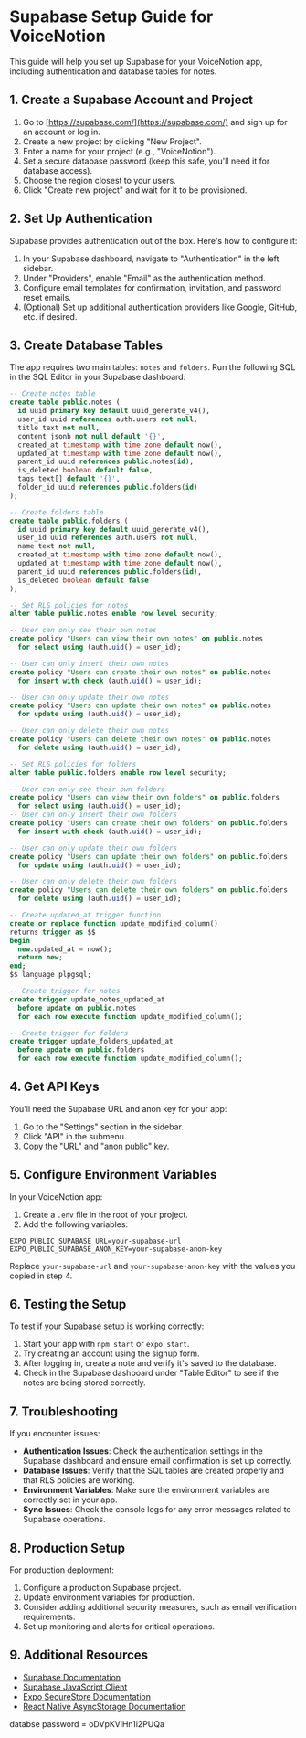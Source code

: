 # Supabase Setup Guide for VoiceNotion

This guide will help you set up Supabase for your VoiceNotion app, including authentication and database tables for notes.

## 1. Create a Supabase Account and Project

1. Go to [https://supabase.com/](https://supabase.com/) and sign up for an account or log in.
2. Create a new project by clicking "New Project".
3. Enter a name for your project (e.g., "VoiceNotion").
4. Set a secure database password (keep this safe, you'll need it for database access).
5. Choose the region closest to your users.
6. Click "Create new project" and wait for it to be provisioned.

## 2. Set Up Authentication

Supabase provides authentication out of the box. Here's how to configure it:

1. In your Supabase dashboard, navigate to "Authentication" in the left sidebar.
2. Under "Providers", enable "Email" as the authentication method.
3. Configure email templates for confirmation, invitation, and password reset emails.
4. (Optional) Set up additional authentication providers like Google, GitHub, etc. if desired.

## 3. Create Database Tables

The app requires two main tables: `notes` and `folders`. Run the following SQL in the SQL Editor in your Supabase dashboard:

```sql
-- Create notes table
create table public.notes (
  id uuid primary key default uuid_generate_v4(),
  user_id uuid references auth.users not null,
  title text not null,
  content jsonb not null default '{}',
  created_at timestamp with time zone default now(),
  updated_at timestamp with time zone default now(),
  parent_id uuid references public.notes(id),
  is_deleted boolean default false,
  tags text[] default '{}',
  folder_id uuid references public.folders(id)
);

-- Create folders table
create table public.folders (
  id uuid primary key default uuid_generate_v4(),
  user_id uuid references auth.users not null,
  name text not null,
  created_at timestamp with time zone default now(),
  updated_at timestamp with time zone default now(),
  parent_id uuid references public.folders(id),
  is_deleted boolean default false
);

-- Set RLS policies for notes
alter table public.notes enable row level security;

-- User can only see their own notes
create policy "Users can view their own notes" on public.notes
  for select using (auth.uid() = user_id);

-- User can only insert their own notes
create policy "Users can create their own notes" on public.notes
  for insert with check (auth.uid() = user_id);

-- User can only update their own notes
create policy "Users can update their own notes" on public.notes
  for update using (auth.uid() = user_id);

-- User can only delete their own notes
create policy "Users can delete their own notes" on public.notes
  for delete using (auth.uid() = user_id);

-- Set RLS policies for folders
alter table public.folders enable row level security;

-- User can only see their own folders
create policy "Users can view their own folders" on public.folders
  for select using (auth.uid() = user_id);
-- User can only insert their own folders
create policy "Users can create their own folders" on public.folders
  for insert with check (auth.uid() = user_id);

-- User can only update their own folders
create policy "Users can update their own folders" on public.folders
  for update using (auth.uid() = user_id);

-- User can only delete their own folders
create policy "Users can delete their own folders" on public.folders
  for delete using (auth.uid() = user_id);

-- Create updated_at trigger function
create or replace function update_modified_column()
returns trigger as $$
begin
  new.updated_at = now();
  return new;
end;
$$ language plpgsql;

-- Create trigger for notes
create trigger update_notes_updated_at
  before update on public.notes
  for each row execute function update_modified_column();

-- Create trigger for folders
create trigger update_folders_updated_at
  before update on public.folders
  for each row execute function update_modified_column();
```

## 4. Get API Keys

You'll need the Supabase URL and anon key for your app:

1. Go to the "Settings" section in the sidebar.
2. Click "API" in the submenu.
3. Copy the "URL" and "anon public" key.

## 5. Configure Environment Variables

In your VoiceNotion app:

1. Create a `.env` file in the root of your project.
2. Add the following variables:

```
EXPO_PUBLIC_SUPABASE_URL=your-supabase-url
EXPO_PUBLIC_SUPABASE_ANON_KEY=your-supabase-anon-key
```

Replace `your-supabase-url` and `your-supabase-anon-key` with the values you copied in step 4.

## 6. Testing the Setup

To test if your Supabase setup is working correctly:

1. Start your app with `npm start` or `expo start`.
2. Try creating an account using the signup form.
3. After logging in, create a note and verify it's saved to the database.
4. Check in the Supabase dashboard under "Table Editor" to see if the notes are being stored correctly.

## 7. Troubleshooting

If you encounter issues:

- **Authentication Issues**: Check the authentication settings in the Supabase dashboard and ensure email confirmation is set up correctly.
- **Database Issues**: Verify that the SQL tables are created properly and that RLS policies are working.
- **Environment Variables**: Make sure the environment variables are correctly set in your app.
- **Sync Issues**: Check the console logs for any error messages related to Supabase operations.

## 8. Production Setup

For production deployment:

1. Configure a production Supabase project.
2. Update environment variables for production.
3. Consider adding additional security measures, such as email verification requirements.
4. Set up monitoring and alerts for critical operations.

## 9. Additional Resources

- [Supabase Documentation](https://supabase.com/docs)
- [Supabase JavaScript Client](https://supabase.com/docs/reference/javascript/introduction)
- [Expo SecureStore Documentation](https://docs.expo.dev/versions/latest/sdk/securestore/)
- [React Native AsyncStorage Documentation](https://reactnative.dev/docs/asyncstorage)

databse password = oDVpKVlHn1i2PUQa
